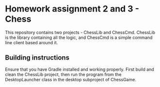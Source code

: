 # Homework assignment 2 and 3 - Chess

This repository contains two projects - ChessLib and ChessCmd. ChessLib is the library containing all the logic, and ChessCmd is a simple command line client based around it.

## Building instructions

Ensure that you have Gradle installed and working properly. First build and clean the ChessLib project, then run the program from the DesktopLauncher class in the desktop subproject of ChessGame.